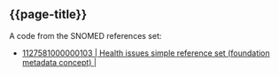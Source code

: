 ## {{page-title}}

A code from the SNOMED references set:

- [1127581000000103 | Health issues simple reference set (foundation metadata concept) |](https://termbrowser.nhs.uk/?perspective=full&conceptId1=1127581000000103&edition=uk-edition)